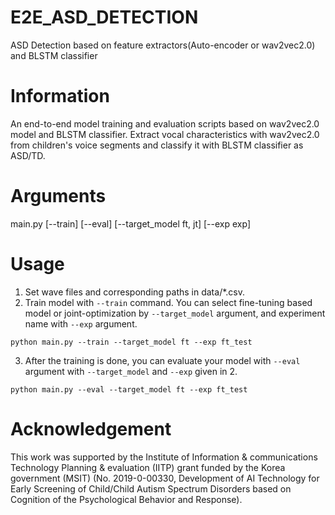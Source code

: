 # E2E_ASD_DETECTION

ASD Detection based on feature extractors(Auto-encoder or wav2vec2.0) and BLSTM classifier

# Information
An end-to-end model training and evaluation scripts based on wav2vec2.0 model and BLSTM classifier. Extract vocal characteristics with wav2vec2.0 from children's voice segments and classify it with BLSTM classifier as ASD/TD. <br />

# Arguments
main.py [--train] [--eval] [--target_model ft, jt] [--exp exp]

# Usage
1. Set wave files and corresponding paths in data/*.csv.
2. Train model with ```--train``` command. You can select fine-tuning based model or joint-optimization by ```--target_model``` argument, and experiment name with ```--exp``` argument.
```
python main.py --train --target_model ft --exp ft_test
```
3. After the training is done, you can evaluate your model with ```--eval``` argument with ```--target_model``` and ```--exp``` given in 2.
```
python main.py --eval --target_model ft --exp ft_test
```

# Acknowledgement
This work was supported by the Institute of Information & communications Technology Planning & evaluation (IITP) grant funded by the Korea government (MSIT) (No. 2019-0-00330, Development of AI Technology for Early Screening of Child/Child Autism Spectrum Disorders based on Cognition of the Psychological Behavior and Response).
